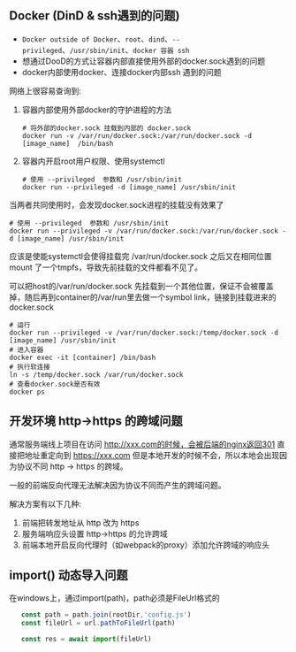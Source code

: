 ## Docker (DinD & ssh遇到的问题)
  + `Docker outside of Docker`、`root`、`dind`、`--privileged`、`/usr/sbin/init`、`docker 容器 ssh`
  + 想通过DooD的方式让容器内部直接使用外部的docker.sock遇到的问题
  + docker内部使用docker、连接docker内部ssh 遇到的问题

网络上很容易查询到:

1. 容器内部使用外部docker的守护进程的方法

   ```shell
   # 将外部的docker.sock 挂载到内部的 docker.sock
   docker run -v /var/run/docker.sock:/var/run/docker.sock -d [image_name]  /bin/bash
   ```

2. 容器内开启root用户权限、使用systemctl

   ```shell
   # 使用 --privileged  参数和 /usr/sbin/init
   docker run --privileged -d [image_name] /usr/sbin/init
   ```

当两者共同使用时，会发现docker.sock进程的挂载没有效果了

   ```shell
   # 使用 --privileged  参数和 /usr/sbin/init
   docker run --privileged -v /var/run/docker.sock:/var/run/docker.sock -d [image_name] /usr/sbin/init
   ```

应该是使能systemctl会使得挂载完 /var/run/docker.sock 之后又在相同位置mount 了一个tmpfs，导致先前挂载的文件都看不见了。

可以把host的/var/run/docker.sock 先挂载到一个其他位置，保证不会被覆盖掉，随后再到container的/var/run里去做一个symbol link，链接到挂载进来的docker.sock

  ```shell
  # 运行
  docker run --privileged -v /var/run/docker.sock:/temp/docker.sock -d [image_name] /usr/sbin/init
  # 进入容器
  docker exec -it [container] /bin/bash
  # 执行软连接
  ln -s /temp/docker.sock /var/run/docker.sock
  # 查看docker.sock是否有效
  docker ps
  ```

  ## 开发环境 http->https 的跨域问题

  通常服务端线上项目在访问 http://xxx.com的时候，会被后端的nginx返回301 直接把地址重定向到 https://xxx.com  但是本地开发的时候不会，所以本地会出现因为协议不同 http -> https 的跨域。

  一般的前端反向代理无法解决因为协议不同而产生的跨域问题。

  解决方案有以下几种:
   1. 前端把转发地址从 http 改为 https
   2. 服务端响应头设置 http->https 的允许跨域
   3. 前端本地开启反向代理时（如webpack的proxy）添加允许跨域的响应头


## import() 动态导入问题

在windows上，通过import(path)，path必须是FileUrl格式的

```js
   const path = path.join(rootDir,'config.js')
   const fileUrl = url.pathToFileUrl(path)

   const res = await import(fileUrl)
```
   